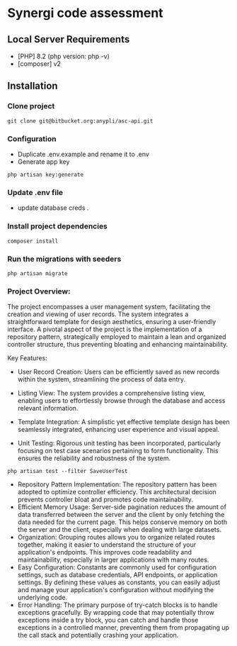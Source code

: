 # Synergi code assessment


## Local Server Requirements

- [PHP] 8.2 (php version: php -v)
- [composer] v2

## Installation

### Clone project

````Shell
git clone git@bitbucket.org:anypli/asc-api.git
````

###  Configuration

- Duplicate .env.example and rename it to .env
- Generate app key

````shell
php artisan key:generate
````

### Update .env file
- update database creds .
###  Install project dependencies

````Shell
composer install
````
### Run the migrations with seeders

````Shell
php artisan migrate
````
### Project Overview:

The project encompasses a user management system, facilitating the creation and viewing of user records. The system integrates a straightforward template for design aesthetics, ensuring a user-friendly interface. A pivotal aspect of the project is the implementation of a repository pattern, strategically employed to maintain a lean and organized controller structure, thus preventing bloating and enhancing maintainability.

Key Features:

- User Record Creation: Users can be efficiently saved as new records within the system, streamlining the process of data entry.

- Listing View: The system provides a comprehensive listing view, enabling users to effortlessly browse through the database and access relevant information.

- Template Integration: A simplistic yet effective template design has been seamlessly integrated, enhancing user experience and visual appeal.

- Unit Testing: Rigorous unit testing has been incorporated, particularly focusing on test case scenarios pertaining to form functionality. This ensures the reliability and robustness of the system. <br/>

````Shell
php artisan test --filter SaveUserTest
````
- Repository Pattern Implementation: The repository pattern has been adopted to optimize controller efficiency. This architectural decision prevents controller bloat and promotes code maintainability.
- Efficient Memory Usage: Server-side pagination reduces the amount of data transferred between the server and the client by only fetching the data needed for the current page. This helps conserve memory on both the server and the client, especially when dealing with large datasets.
- Organization: Grouping routes allows you to organize related routes together, making it easier to understand the structure of your application's endpoints. This improves code readability and maintainability, especially in larger applications with many routes.
- Easy Configuration: Constants are commonly used for configuration settings, such as database credentials, API endpoints, or application settings. By defining these values as constants, you can easily adjust and manage your application's configuration without modifying the underlying code.
- Error Handling: The primary purpose of try-catch blocks is to handle exceptions gracefully. By wrapping code that may potentially throw exceptions inside a try block, you can catch and handle those exceptions in a controlled manner, preventing them from propagating up the call stack and potentially crashing your application.
